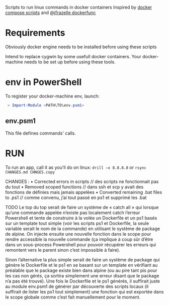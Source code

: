 Scripts to run linux commands in docker containers
Inspired by [docker compose scripts](https://github.com/docker/compose/tree/master/script) and [@jfrazelle dockerfunc](https://github.com/jfrazelle/dotfiles/blob/master/.dockerfunc)

# Requirements
Obviously docker engine needs to be installed before using these scripts

Intend to replace cygwin by some usefull docker containers.
Your docker-machine needs to be set up before using these tools.

# env in PowerShell
To register your docker-machine env, launch:
```PowerShell
 > Import-Module <PATH\TO\env.psm1>
 ```
## env.psm1
This file defines commands' calls.

# RUN
To run an app, call it as you'll do on linux:
```drill –x 8.8.8.8```
or
```rsync CHANGES.md CHNGES.copy```

CHANGES :
•	Corrected errors in scripts // des scripts ne fonctionnait pas du tout
•	Removed scoped functions // dans ssh et scp y avait des fonctions de définies mais jamais appelées
•	Converted remaining .bat files to .ps1 // comme convenu, j’ai tout passé en ps1 et supprimé les .bat

TODO
Le top du top serait de faire un système de « catch all » qui lorsque qu’une commande appelée n’existe pas localement catch l’erreur Powershell et tente de construire à la volée un Dockerfile et un ps1 basés sur un template tout simple (voir les scripts ps1 et Dockerfile, la seule variable serait le nom de la commande) en utilisant le système de package de alpine. On injecte ensuite une nouvelle fonction dans le scope pour rendre accessible la nouvelle commande (ça implique à coup sûr d’être dans un sous-process Powershell pour pouvoir récupérer les erreurs qui remontent vers le parent sinon c’est impossible à faire).

Sinon l’alternative la plus simple serait de faire un système de package qui génère le Dockerfile et le ps1 en se basant sur un template en vérifiant au préalable que le package existe bien dans alpine (ou au pire tant pis pour les cas non gérés, ça sortira simplement une erreur disant que le package n’a pas été trouvé). Une fois le Dockerfile et le ps1 générés, il suffirait juste au module env.psm1 de générer par découverte des scripts locaux  (il suffirait de lister les ps1 tout simplement) une fonction qui est exportée dans le scope globale comme c’est fait manuellement pour le moment.

